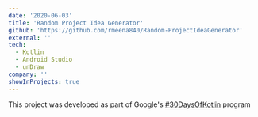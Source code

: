 ```yaml
---
date: '2020-06-03'
title: 'Random Project Idea Generator'
github: 'https://github.com/rmeena840/Random-ProjectIdeaGenerator'
external: ''
tech:
  - Kotlin
  - Android Studio
  - unDraw
company: ''
showInProjects: true
---
```


This project was developed as part of Google's [#30DaysOfKotlin](https://eventsonair.withgoogle.com/events/kotlin) program
